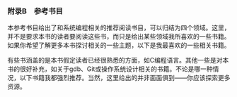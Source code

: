 ### 附录B　参考书目

本参考书目给出了和系统编程相关的推荐阅读书目，可以归结为四个领域。这里，并不是要求本书的读者要阅读这些书，而只是给出某些领域我所喜欢的一些书籍。如果你希望了解更多本书探讨相关的一些主题，以下是我最喜欢的一些相关书籍。

有些书涵盖的是本书假定读者已经很熟悉的方面，如C编程语言。其他一些是对本书的很好补充，如关于gdb、Git或操作系统设计相关的书籍。不论是哪一种情况，以下书籍我都强烈推荐。当然，这里给出的并非面面俱到——你应该探索更多资源。

